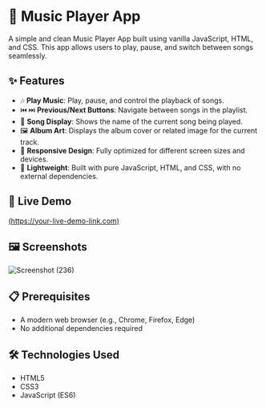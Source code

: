 # 🎵 Music Player App

A simple and clean Music Player App built using vanilla JavaScript, HTML, and CSS. This app allows users to play, pause, and switch between songs seamlessly.

## ✨ Features

- 🎶 **Play Music**: Play, pause, and control the playback of songs.
- ⏮️ ⏭️ **Previous/Next Buttons**: Navigate between songs in the playlist.
- 📜 **Song Display**: Shows the name of the current song being played.
- 🖼️ **Album Art**: Displays the album cover or related image for the current track.
- 📱 **Responsive Design**: Fully optimized for different screen sizes and devices.
- 🚀 **Lightweight**: Built with pure JavaScript, HTML, and CSS, with no external dependencies.

## 🚀 Live Demo

[(https://your-live-demo-link.com)](https://bajna-chahiye-gaana.surge.sh/)

## 🖼️ Screenshots

![Screenshot (236)](https://github.com/user-attachments/assets/7b67a018-7dcb-4e10-bd59-25fa94b7e756)

## 📋 Prerequisites

- A modern web browser (e.g., Chrome, Firefox, Edge)
- No additional dependencies required

## 🛠️ Technologies Used

- HTML5
- CSS3
- JavaScript (ES6)
